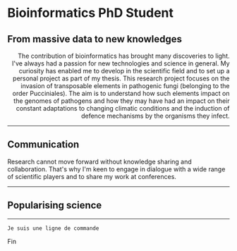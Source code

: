 # Bioinformatics PhD Student

## From massive data to new knowledges
<div style="text-align: right"> 
The contribution of bioinformatics has brought many discoveries to light.
I've always had a passion for new technologies and science in general.
My curiosity has enabled me to develop in the scientific field and to set up a personal project as part of my thesis.
This research project focuses on the invasion of transposable elements in pathogenic fungi (belonging to the order Pucciniales). The aim is to understand how such elements impact on the genomes of pathogens and how they may have had an impact on their constant adaptations to changing climatic conditions and the induction of defence mechanisms by the organisms they infect. 
 </div>

---

## Communication

Research cannot move forward without knowledge sharing and collaboration. That's why I'm keen to engage in dialogue with a wide range of scientific players and to share my work at conferences. 



---

## Popularising science

---

 
``` Je suis une ligne de commande ```


Fin 
